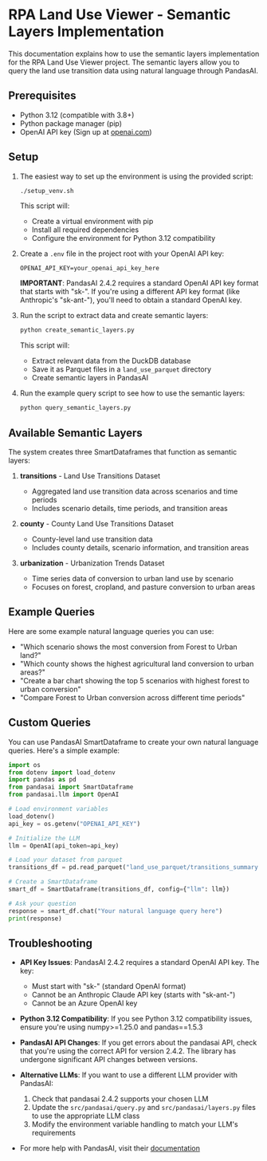 # RPA Land Use Viewer - Semantic Layers Implementation

This documentation explains how to use the semantic layers implementation for the RPA Land Use Viewer project. The semantic layers allow you to query the land use transition data using natural language through PandasAI.

## Prerequisites

- Python 3.12 (compatible with 3.8+)
- Python package manager (pip)
- OpenAI API key (Sign up at [openai.com](https://openai.com/))

## Setup

1. The easiest way to set up the environment is using the provided script:
   ```bash
   ./setup_venv.sh
   ```
   This script will:
   - Create a virtual environment with pip
   - Install all required dependencies
   - Configure the environment for Python 3.12 compatibility

2. Create a `.env` file in the project root with your OpenAI API key:
   ```
   OPENAI_API_KEY=your_openai_api_key_here
   ```
   **IMPORTANT**: PandasAI 2.4.2 requires a standard OpenAI API key format that starts with "sk-". If you're using a different API key format (like Anthropic's "sk-ant-"), you'll need to obtain a standard OpenAI key.

3. Run the script to extract data and create semantic layers:
   ```bash
   python create_semantic_layers.py
   ```
   This script will:
   - Extract relevant data from the DuckDB database
   - Save it as Parquet files in a `land_use_parquet` directory
   - Create semantic layers in PandasAI

4. Run the example query script to see how to use the semantic layers:
   ```bash
   python query_semantic_layers.py
   ```

## Available Semantic Layers

The system creates three SmartDataframes that function as semantic layers:

1. **transitions** - Land Use Transitions Dataset
   - Aggregated land use transition data across scenarios and time periods
   - Includes scenario details, time periods, and transition areas

2. **county** - County Land Use Transitions Dataset
   - County-level land use transition data
   - Includes county details, scenario information, and transition areas

3. **urbanization** - Urbanization Trends Dataset
   - Time series data of conversion to urban land use by scenario
   - Focuses on forest, cropland, and pasture conversion to urban areas

## Example Queries

Here are some example natural language queries you can use:

- "Which scenario shows the most conversion from Forest to Urban land?"
- "Which county shows the highest agricultural land conversion to urban areas?"
- "Create a bar chart showing the top 5 scenarios with highest forest to urban conversion"
- "Compare Forest to Urban conversion across different time periods"

## Custom Queries

You can use PandasAI SmartDataframe to create your own natural language queries. Here's a simple example:

```python
import os
from dotenv import load_dotenv
import pandas as pd
from pandasai import SmartDataframe
from pandasai.llm import OpenAI

# Load environment variables
load_dotenv()
api_key = os.getenv("OPENAI_API_KEY")

# Initialize the LLM
llm = OpenAI(api_token=api_key)

# Load your dataset from parquet
transitions_df = pd.read_parquet("land_use_parquet/transitions_summary.parquet")

# Create a SmartDataframe
smart_df = SmartDataframe(transitions_df, config={"llm": llm})

# Ask your question
response = smart_df.chat("Your natural language query here")
print(response)
```

## Troubleshooting

- **API Key Issues**: PandasAI 2.4.2 requires a standard OpenAI API key. The key:
  - Must start with "sk-" (standard OpenAI format)
  - Cannot be an Anthropic Claude API key (starts with "sk-ant-")
  - Cannot be an Azure OpenAI key

- **Python 3.12 Compatibility**: If you see Python 3.12 compatibility issues, ensure you're using numpy>=1.25.0 and pandas==1.5.3

- **PandasAI API Changes**: If you get errors about the pandasai API, check that you're using the correct API for version 2.4.2. The library has undergone significant API changes between versions.

- **Alternative LLMs**: If you want to use a different LLM provider with PandasAI:
  1. Check that pandasai 2.4.2 supports your chosen LLM
  2. Update the `src/pandasai/query.py` and `src/pandasai/layers.py` files to use the appropriate LLM class
  3. Modify the environment variable handling to match your LLM's requirements

- For more help with PandasAI, visit their [documentation](https://docs.pandasai.com/) 